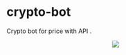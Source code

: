 # crypto-bot
Crypto bot for price with  API .
<p align="center">
  <img src=".github/img/logo.png">
</p>
